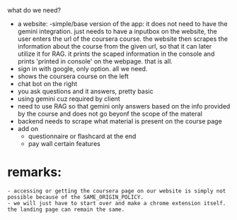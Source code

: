 what do we need?
- a website:
    -simple/base version of the app: it does not need to have the gemini integration. just needs to have a inputbox on the website, the user enters the url of the coursera course. the website then scrapes the information about the course from the given url, so that it can later utilize it for RAG. it prints the scaped information in the console and prints 'printed in console' on the webpage. that is all. 
- sign in with google, only option. all we need.
- shows the coursera course on the left 
- chat bot on the right
- you ask questions and it answers, pretty basic
- using gemini cuz required by client
- need to use RAG so that gemini only answers based on the info provided by the course and does not go beyonf the scope of the materal
- backend needs to scrape what material is present on the course page
- add on
    - questionnaire or flashcard at the end
    - pay wall certain features


# remarks:
    - accessing or getting the coursera page on our website is simply not possible because of the SAME_ORIGIN_POLICY. 
    - we will just have to start over and make a chrome extension itself. the landing page can remain the same.
